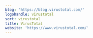 ```yaml
---
blog: 'https://blog.virustotal.com/'
logohandle: virustotal
sort: virustotal
title: VirusTotal
website: 'https://www.virustotal.com/'
---
```

